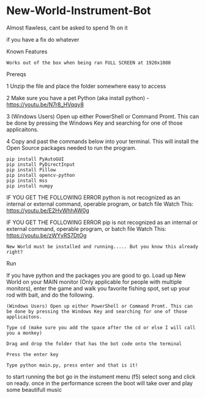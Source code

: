 # New-World-Instrument-Bot

Almost flawless, cant be asked to spend 1h on it 

if you have a fix do whatever






Known Features

    Works out of the box when being ran FULL SCREEN at 1920x1080

Prereqs

1 Unzip the file and place the folder somewhere easy to access

2 Make sure you have a pet Python (aka install python) - https://youtu.be/N7r8_HVqqy8

3 (Windows Users) Open up either PowerShell or Command Promt. This can be done by pressing the Windows Key and searching for one of those applicaitons.

4 Copy and past the commands below into your terminal. This will install the Open Source packages needed to run the program.

    pip install PyAutoGUI
    pip install PyDirectInput
    pip install Pillow
    pip install opencv-python
    pip install mss
    pip install numpy

IF YOU GET THE FOLLOWING ERROR python is not recognized as an internal or external command, operable program, or batch file Watch This: https://youtu.be/E2HvWhhAW0g

IF YOU GET THE FOLLOWING ERROR pip is not recognized as an internal or external command, operable program, or batch file Watch This: https://youtu.be/zWYvRS7DtOg

    New World must be installed and running..... But you know this already right?

Run

If you have python and the packages you are good to go. Load up New World on your MAIN monitor (Only applicable for people with multiple monitors), enter the game and walk you favorite fishing spot, set up your rod with bait, and do the following.

    (Windows Users) Open up either PowerShell or Command Promt. This can be done by pressing the Windows Key and searching for one of those applicaitons.

    Type cd (make sure you add the space after the cd or else I will call you a monkey)

    Drag and drop the folder that has the bot code onto the terminal

    Press the enter key

    Type python main.py, press enter and that is it!
    
    
to start running the bot go in the instument menu (f5) select song and click on ready. once in the performance screen the boot will take over and play some beautifull music
